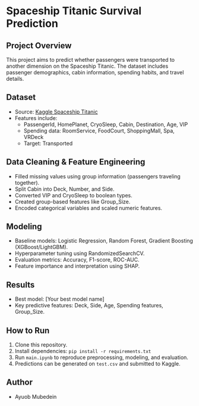 # Spaceship Titanic Survival Prediction

## Project Overview
This project aims to predict whether passengers were transported to another dimension on the Spaceship Titanic. The dataset includes passenger demographics, cabin information, spending habits, and travel details.

## Dataset
- Source: [Kaggle Spaceship Titanic](https://www.kaggle.com/competitions/spaceship-titanic/data)
- Features include:
  - PassengerId, HomePlanet, CryoSleep, Cabin, Destination, Age, VIP
  - Spending data: RoomService, FoodCourt, ShoppingMall, Spa, VRDeck
  - Target: Transported

## Data Cleaning & Feature Engineering
- Filled missing values using group information (passengers traveling together).  
- Split Cabin into Deck, Number, and Side.  
- Converted VIP and CryoSleep to boolean types.  
- Created group-based features like Group_Size.  
- Encoded categorical variables and scaled numeric features.

## Modeling
- Baseline models: Logistic Regression, Random Forest, Gradient Boosting (XGBoost/LightGBM).  
- Hyperparameter tuning using RandomizedSearchCV.  
- Evaluation metrics: Accuracy, F1-score, ROC-AUC.  
- Feature importance and interpretation using SHAP.

## Results
- Best model: [Your best model name]  
- Key predictive features: Deck, Side, Age, Spending features, Group_Size.

## How to Run
1. Clone this repository.  
2. Install dependencies: `pip install -r requirements.txt`  
3. Run `main.ipynb` to reproduce preprocessing, modeling, and evaluation.  
4. Predictions can be generated on `test.csv` and submitted to Kaggle.

## Author
- Ayuob Mubedein
